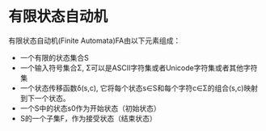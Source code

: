 # 有限状态自动机

有限状态自动机(Finite Automata)FA由以下元素组成：

- 一个有限的状态集合S
- 一个输入符号集合Σ, Σ可以是ASCII字符集或者Unicode字符集或者其他字符集
- 一个状态传移函数δ(s,c), 它将每个状态s∈S和每个字符c∈Σ的组合(s,c)映射到下一个状态。
- 一个S中的状态s0作为开始状态（初始状态）
- S的一个子集F，作为接受状态（结束状态）
